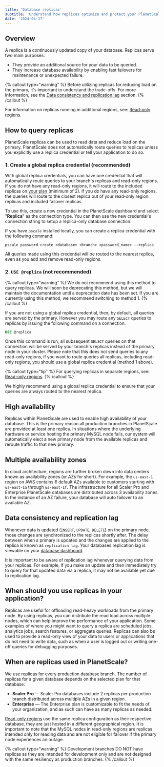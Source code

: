 ```yaml
---
title: 'Database replicas'
subtitle: 'Understand how replicas optimize and protect your PlanetScale database.'
date: '2024-04-17'
---
```


## Overview

A replica is a continuously updated copy of your database. Replicas serve two main purposes:

- They provide an additional source for your data to be queried.
- They increase database availability by enabling fast failovers for maintenance or unexpected failure.

{% callout type="warning" %}
Before utilizing replicas for reducing load on the primary, it's important to understand the trade-offs. For more information, see the [Data consistency and replication lag](#data-consistency-and-replication-lag) section.
{% /callout %}

For information on replicas running in additional regions, see: [Read-only regions](/docs/concepts/read-only-regions).

## How to query replicas

PlanetScale replicas can be used to read data and reduce load on the primary. PlanetScale does not automatically route queries to replicas unless you explicitly use a replica credential or tell your application to do so.

### 1. Create a global replica credential (recommended)

With global replica credentials, you can have one credential that will automatically route queries to your branch's replicas and read-only regions. If you do not have any read-only regions, it will route to the included replicas on [your plan](/docs/concepts/planetscale-plans) (minimum of 2). If you do have any read-only regions, the queries will route to the closest replica out of your read-only region replicas and included failover replicas.

To use this, create a new credential in the PlanetScale dashboard and select "**Replica**" as the connection type. You can then use the new credential's connection string to setup a replica-only database
connection.

If you have `pscale` installed locally, you can create a replica credential with the following command:

```shell
pscale password create <database> <branch> <password_name> --replica
```

All queries made using this credential will be routed to the nearest replica, even as you add and remove read-only regions.

### 2. `USE @replica` (not recommended)

{% callout type="warning" %}
We do not recommend using this method to query replicas. We will soon be deprecating this method, but we will maintain the documentation until a deprecation date has been set. If you are currently using this method, we recommend switching to method 1.
{% /callout %}

If you are not using a global replica credential, then, by default, all queries are served by the primary. However you may route any `SELECT` queries to replicas by issuing the following command on a connection:

```sql
USE @replica
```

Once this command is run, all subsequent `SELECT` queries on that connection will be served by your branch's replicas instead of the primary node in your cluster. Please note that this does not send queries to any read-only regions, if you want to route queries all replicas, including read-only regions, you should use a global replica credential (method 1 above).

{% callout type="tip" %}
For querying replicas in separate regions, see: [Read-only regions](/docs/concepts/read-only-regions).
{% /callout %}

We highly recommend using a global replica credential to ensure that your queries are always routed to the nearest replica.

## High availability

Replicas within PlanetScale are used to enable high availability of your database. This is the primary reason all production branches in PlanetScale are provided at least one replica. In situations where the underlying hardware or service hosting the primary MySQL node fails, our system will automatically elect a new primary node from the available replicas and reroute traffic to that new primary.

## Multiple availability zones

In cloud architecture, regions are further broken down into data centers known as availability zones (or AZs for short). For example, the `us-east-1` region on AWS contains 6 default AZs available to customers starting with `us-east-1a` through `us-east-1f`. The infrastructure for all Scaler Pro and Enterprise PlanetScale databases are distributed across 3 availability zones. In the instance of an AZ failure, your database will auto failover to an available AZ.

## Data consistency and replication lag

Whenever data is updated (`INSERT`, `UPDATE`, `DELETE`) on the primary node, those changes are synchronized to the replicas shortly after. The delay between when a primary is updated and the changes are applied to the replica is known as `replication lag`. Your databases replication lag is viewable on your [database dashboard](/docs/concepts/architecture#replication-lag-at-a-glance).

It is important to be aware of replication lag whenever querying data from your replicas. For example, if you make an update and then immediately try to query for that updated data via a replica, it may not be available yet due to replication lag.

## When should you use replicas in your application?

Replicas are useful for offloading read-heavy workloads from the primary node. By using replicas, you can distribute the read load across multiple nodes, which can help improve the performance of your application. Some examples of where you might want to query a replica are scheduled jobs, analytics jobs, search features, or aggregate queries. Replicas can also be used to provide a read-only view of your data to users or applications that do not need to write data, such as when a user is logged out or writing one-off queries for debugging purposes.

## When are replicas used in PlanetScale?

We use replicas for every production database branch. The number of replicas for a given database depends on the selected plan for that database:

- **Scaler Pro** &mdash; Scaler Pro databases include 2 replicas per production branch distributed across multiple AZs in a given region.
- **Enterprise** &mdash; The Enterprise plan is customizable to fit the needs of your organization, and as such can have as many replicas as needed.

[Read-only regions](/docs/concepts/read-only-regions) use the same replica configuration as their respective database, they are just hosted in a different geographical region. It is important to note that the MySQL nodes in read-only regions are replicas intended only for reading data and are not eligible for failover if the primary node experiences an outage.

{% callout type="warning" %}
Development branches DO NOT have replicas as they are intended for development only and are not designed with the same resiliency as production branches.
{% /callout %}
